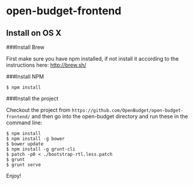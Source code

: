 open-budget-frontend
====================

Install on OS X
---------------

###Install Brew

First make sure you have npm installed, if not install it according to the instructions here: http://brew.sh/

###Install NPM

    $ npm install
    
###Install the project

Checkout the project from ```https://github.com/OpenBudget/open-budget-frontend/``` and then go into the open-budget directory and run these in the command line:

    $ npm install
    $ npm install -g bower
    $ bower update
    $ npm install -g grunt-cli
    $ patch -p0 < ./bootstrap-rtl.less.patch
    $ grunt
    $ grunt serve
 
Enjoy!
